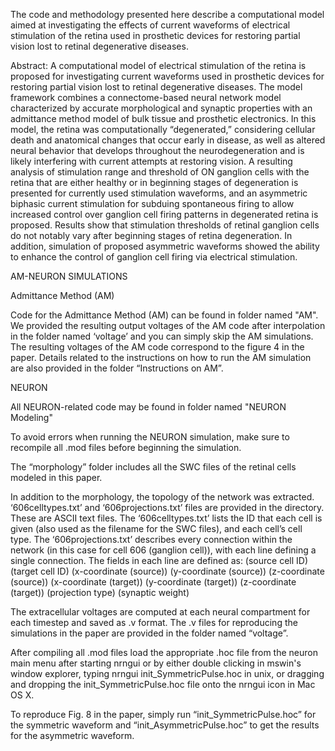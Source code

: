 The code and methodology presented here describe a computational model aimed at investigating the effects of current waveforms of electrical stimulation of the retina used in prosthetic devices for restoring partial vision lost to retinal degenerative diseases.

Abstract: A computational model of electrical stimulation of the retina is proposed for investigating current waveforms used in prosthetic devices for restoring partial vision lost to retinal degenerative diseases. The model framework combines a connectome-based neural network model characterized by accurate morphological and synaptic properties with an admittance method model of bulk tissue and prosthetic electronics. In this model, the retina was computationally “degenerated,” considering cellular death and anatomical changes that occur early in disease, as well as altered neural behavior that develops throughout the neurodegeneration and is likely interfering with current attempts at restoring vision. A resulting analysis of stimulation range and threshold of ON ganglion cells with the retina that are either healthy or in beginning stages of degeneration is presented for currently used stimulation waveforms, and an asymmetric biphasic current stimulation for subduing spontaneous firing to allow increased control over ganglion cell firing patterns in degenerated retina is proposed. Results show that stimulation thresholds of retinal ganglion cells do not notably vary after beginning stages of retina degeneration. In addition, simulation of proposed asymmetric waveforms showed the ability to enhance the control of ganglion cell firing via electrical stimulation.

AM-NEURON SIMULATIONS

Admittance Method (AM)

Code for the Admittance Method (AM) can be found in folder named "AM".
We provided the resulting output voltages of the AM code after interpolation in the folder named ‘voltage’ and you can simply skip the AM simulations. The resulting voltages of the AM code correspond to the figure 4 in the paper. Details related to the instructions on how to run the AM simulation are also provided in the folder “Instructions on AM”.

NEURON

All NEURON-related code may be found in folder named "NEURON Modeling"

To avoid errors when running the NEURON simulation, make sure to recompile all .mod files before beginning the simulation.

The “morphology” folder includes all the SWC files of the retinal cells modeled in this paper.

In addition to the morphology, the topology of the network was extracted. ‘606celltypes.txt’ and ‘606projections.txt’ files are provided in the directory. These are ASCII text files. The ‘606celltypes.txt’ lists the ID that each cell is given (also used as the filename for the SWC files), and each cell’s cell type. The ‘606projections.txt’ describes every connection within the network (in this case for cell 606 (ganglion cell)), with each line defining a single connection. The fields in each line are defined as:
(source cell ID) (target cell ID) (x-coordinate (source)) (y-coordinate (source)) (z-coordinate (source)) (x-coordinate (target)) (y-coordinate (target)) (z-coordinate (target)) (projection type) (synaptic weight)

The extracellular voltages are computed at each neural compartment for each timestep and saved as .v format. The .v files for reproducing the simulations in the paper are provided in the folder named “voltage”.

After compiling all .mod files load the appropriate .hoc file from the neuron main menu after starting nrngui or by either double clicking in mswin's window explorer, typing nrngui init_SymmetricPulse.hoc in unix, or dragging and dropping the init_SymmetricPulse.hoc file onto the nrngui icon in Mac OS X.

To reproduce Fig. 8 in the paper, simply run “init_SymmetricPulse.hoc” for the symmetric waveform and “init_AsymmetricPulse.hoc” to get the results for the asymmetric waveform.
